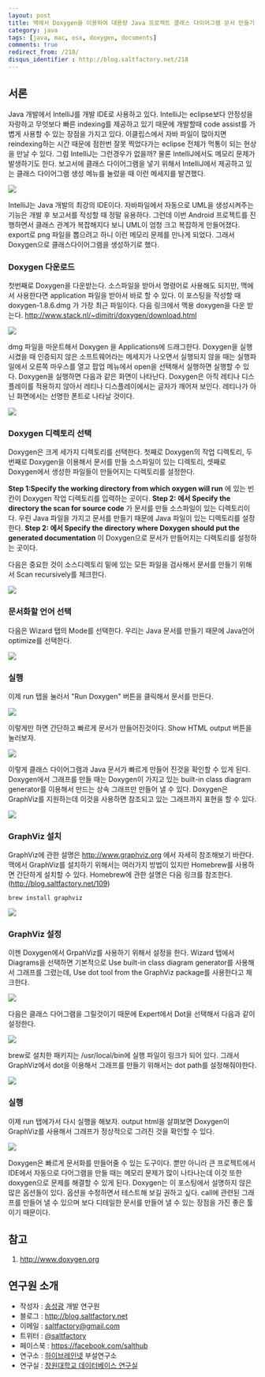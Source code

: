 ```yaml
---
layout: post
title: 맥에서 Doxygen을 이용하여 대용량 Java 프로젝트 클래스 다이어그램 문서 만들기
category: java
tags: [java, mac, osx, doxygen, documents]
comments: true
redirect_from: /218/
disqus_identifier : http://blog.saltfactory.net/218
---
```


## 서론

Java 개발에서 IntelliJ를 개발 IDE로 사용하고 있다. IntelliJ는 eclipse보다 안정성을 자랑하고 무엇보다 빠른 indexing를 제공하고 있기 때문에 개발할때 code assist를 가볍게 사용할 수 있는 장점을 가지고 있다. 이클립스에서 자바 파일이 많아지면 reindexing하는 시간 때문에 점한번 잘못 찍었다가는 eclipse 전체가 먹통이 되는 현상을 만날 수 있다. 그럼 IntelliJ는 그런경우가 없을까? 물론 IntelliJ에서도 메모리 문제가 발생하기도 한다. 보고서에 클래스 다이어그램을 넣기 위해서 IntelliJ에서 제공하고 있는 클래스 다이어그램 생성 메뉴를 눌렀을 때 이런 메세지를 발견했다.

![](http://cfile9.uf.tistory.com/image/2730794852E0DC570A26F2)

<!--more-->

IntelliJ는 Java 개발의 최강의 IDE이다. 자바파일에서 자동으로 UML을 생성시켜주는 기능은 개발 후 보고서를 작성할 때 정말 유용하다. 그런데 이번 Android 프로젝트를 진행하면서 클래스 관계가 복잡해지다 보니 UML이 엄청 크고 복잡하게 만들어졌다. export로 png 파일을 뽑으려고 하니 이런 메모리 문제를 만나게 되었다. 그래서 Doxygen으로 클래스다이어그램을 생성하기로 했다.

### Doxygen 다운로드

첫번째로 Doxygen을 다운받는다. 소스파일을 받아서 명령어로 사용해도 되지만, 맥에서 사용한다면 application 파일을 받아서 바로 할 수 있다. 이 포스팅을 작성할 때 doxygen-1.8.6.dmg 가 가장 최근 파일이다. 다음 링크에서 맥용 doxygen을 다운 받는다.
http://www.stack.nl/~dimitri/doxygen/download.html

![](http://cfile4.uf.tistory.com/image/2347F94552E0DEC72A1F2B)

dmg 파일을 마운트해서 Doxygen 을 Applications에 드래그한다. Doxygen을 실행 시켰을 때 인증되지 않은 소프트웨어라는 메세지가 나오면서 실행되지 않을 때는 실행파일에서 오른쪽 마우스를 열고 팝업 메뉴에서 open을 선택해서 실행하면 실행할 수 있다. Doxygen을 실행하면 다음과 같은 화면이 나타난다. Doxygen은 아직 레티나 디스플레이를 적용하지 않아서 레티나 디스플레이에서는 글자가 깨어져 보인다. 레티나가 아닌 화면에서는 선명한 폰트로 나타날 것이다.

![](http://cfile22.uf.tistory.com/image/2714234452E0DF8C23EBE6)

### Doxygen 디렉토리 선택

Doxygen은 크게 세가지 디렉토리를 선택한다. 첫째로 Doxygen의 작업 디렉토리, 두번째로 Doxygen을 이용해서 문서를 만들 소스파일이 있는 디렉토리, 셋째로 Doxygen에서 생성한 파일들이 만들어지는 디렉토리를 설정한다.

**Step 1:Specify the working directory from which oxygen will run** 에 있는 빈칸이 Doxygen 작업 디렉토리를 입력하는 곳이다.
**Step 2: 에서 Specify the directory the scan for source code** 가 문서를 만들 소스파일이 있는 디렉토리이다. 우린 Java 파일을 가지고 문서를 만들기 때문에 Java 파일이 있는 디렉토리를 설정한다.
**Step 2: 에서 Specify the directory where Doxygen should put the generated documentation** 이 Doxygen으로 문서가 만들어지는 디렉토리를 설정하는 곳이다.

다음은 중요한 것이 소스디렉토리 밑에 있는 모든 파일을 검사해서 문서를 만들기 위해서 Scan recursively를 체크한다.

![](http://cfile29.uf.tistory.com/image/211FDB3452E1BE1B176A31)

### 문서화할 언어 선택

다음은 Wizard 탭의 Mode를 선택한다. 우리는 Java 문서를 만들기 때문에 Java언어 optimize를 선택한다.

![](http://cfile1.uf.tistory.com/image/2736FD4F52E1BD70131237)

### 실행

이제 run 탭을 눌러서 "Run Doxygen" 버튼을 클릭해서 문서를 만든다.

![](http://cfile25.uf.tistory.com/image/2178464C52E1BE4717BB60)

이렇게만 하면 간단하고 빠르게 문서가 만들어진것이다. Show HTML output 버튼을 눌러보자.

![](http://cfile7.uf.tistory.com/image/2151533A52E1BE9406DF90)

이렇게 클래스 다이어그램과 Java 문서가 빠르게 만들어 진것을 확인할 수 있게 된다. Doxygen에서 그래프를 만들 때는 Doxygen이 가지고 있는 built-in class diagram generator를 이용해서 만드는 상속 그래프만 만들어 낼 수 있다. Doxygen은 GraphViz를 지원하는데 이것을 사용하면 참조되고 있는 그래프까지 표현을 할 수 있다.

![](http://cfile3.uf.tistory.com/image/244A144552E1BF512CC590)

### GraphViz 설치

GraphViz에 관한 설명은 http://www.graphviz.org 에서 자세히 참조해보기 바란다.
맥에서 GraphViz를 설치하기 위해서는 여러가지 방법이 있지만 Homebrew를 사용하면 간단하게 설치할 수 있다. Homebrew에 관한 설명은 다음 링크를 참조한다. (http://blog.saltfactory.net/109)

```
brew install graphviz
```

![](http://cfile1.uf.tistory.com/image/22641D4152E1C08B480AD6)

### GraphViz 설정

이젠 Doxygen에서 GrpahViz를 사용하기 위해서 설정을 한다. Wizard 탭에서 Diagrams을 선택하면 기본적으로 Use built-in class diagram generator를 사용해서 그래프를 그렸는데, Use dot tool from the GraphViz package를 사용한다고 체크한다.

![](http://cfile25.uf.tistory.com/image/2223E74952E1C11138296B)

다음은 클래스 다어그램을 그릴것이기 때문에 Expert에서 Dot을 선택해서 다음과 같이 설정한다.

![](http://cfile9.uf.tistory.com/image/243A914952E1C1B70ECDEE)

brew로 설치한 패키지는 /usr/local/bin에 실행 파일이 링크가 되어 있다. 그래서 GraphViz에서 dot을 이용해서 그래프를 만들기 위해서는 dot path를 설정해줘야한다.

![](http://cfile24.uf.tistory.com/image/27031A3652E1C1CF2C71BD)

### 실행

이제 run 탭에가서 다시 실행을 해보자. output html을 살펴보면 Doxygen이 GraphViz를 사용해서 그래프가 정상적으로 그려진 것을 확인할 수 있다.

![](http://cfile5.uf.tistory.com/image/245B213A52E1C24C323C38)

Doxygen은 빠르게 문서화를 만들어줄 수 있는 도구이다. 뿐만 아니라 큰 프로젝트에서 IDE에서 자동으로 다어그램을 만들 때는 메모리 문제가 많이 나타나는데 이것 또한 doxygen으로 문제를 해결할 수 있게 된다. Doxygen는 이 포스팅에서 설명하지 않은 많은 옵션들이 있다. 옵션을 수정하면서 테스트해 보길 권하고 싶다. call에 관련된 그래프를 만들어 낼 수 있으며 보다 디테일한 문서를 만들어 낼 수 있는 장점을 가진 좋은 툴이기 때문이다.

## 참고

1. http://www.doxygen.org

## 연구원 소개

* 작성자 : [송성광](http://about.me/saltfactory) 개발 연구원
* 블로그 : http://blog.saltfactory.net
* 이메일 : [saltfactory@gmail.com](mailto:saltfactory@gmail.com)
* 트위터 : [@saltfactory](https://twitter.com/saltfactory)
* 페이스북 : https://facebook.com/salthub
* 연구소 : [하이브레인넷](http://www.hibrain.net) 부설연구소
* 연구실 : [창원대학교 데이터베이스 연구실](http://dblab.changwon.ac.kr)
